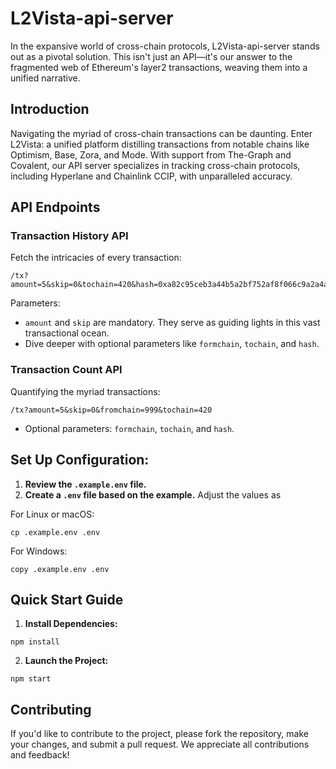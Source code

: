 # L2Vista-api-server
In the expansive world of cross-chain protocols, L2Vista-api-server stands out as a pivotal solution. This isn't just an API—it's our answer to the fragmented web of Ethereum's layer2 transactions, weaving them into a unified narrative.

## Introduction
Navigating the myriad of cross-chain transactions can be daunting. Enter L2Vista: a unified platform distilling transactions from notable chains like Optimism, Base, Zora, and Mode. With support from The-Graph and Covalent, our API server specializes in tracking cross-chain protocols, including Hyperlane and Chainlink CCIP, with unparalleled accuracy.

## API Endpoints
### Transaction History API
Fetch the intricacies of every transaction:
```
/tx?amount=5&skip=0&tochain=420&hash=0xa82c95ceb3a44b5a2bf752af8f066c9a2a4a908860c98f3514161be596260d2d
```
Parameters:
- `amount` and `skip` are mandatory. They serve as guiding lights in this vast transactional ocean.
- Dive deeper with optional parameters like `formchain`, `tochain`, and `hash`.

### Transaction Count API
Quantifying the myriad transactions:
```
/tx?amount=5&skip=0&fromchain=999&tochain=420
```
- Optional parameters: `formchain`, `tochain`, and `hash`.

## Set Up Configuration:
1. **Review the `.example.env` file.**
2. **Create a `.env` file based on the example.** Adjust the values as 

For Linux or macOS:
```shell
cp .example.env .env
```
For Windows:
```shell
copy .example.env .env
```

## Quick Start Guide
1. **Install Dependencies:**
```shell
npm install
```

2. **Launch the Project:**
```shell
npm start
```

## Contributing
If you'd like to contribute to the project, please fork the repository, make your changes, and submit a pull request. We appreciate all contributions and feedback!